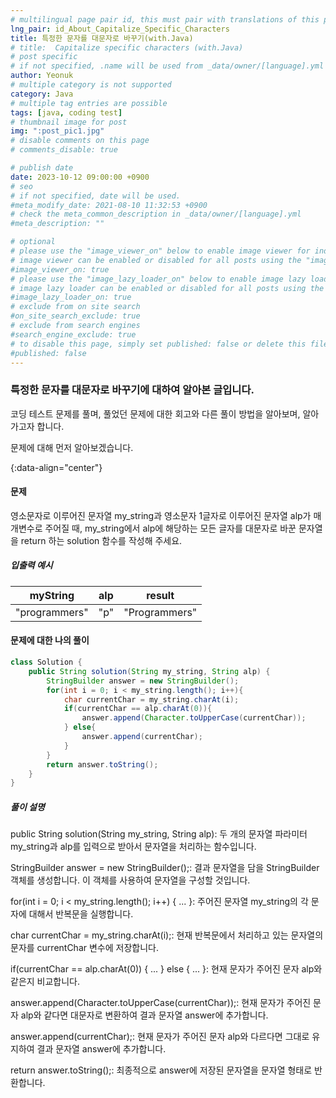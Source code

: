 ```yaml
---
# multilingual page pair id, this must pair with translations of this page. (This name must be unique)
lng_pair: id_About_Capitalize_Specific_Characters
title: 특정한 문자를 대문자로 바꾸기(with.Java)
# title:  Capitalize specific characters (with.Java)
# post specific
# if not specified, .name will be used from _data/owner/[language].yml
author: Yeonuk
# multiple category is not supported
category: Java
# multiple tag entries are possible
tags: [java, coding test]
# thumbnail image for post
img: ":post_pic1.jpg"
# disable comments on this page
# comments_disable: true

# publish date
date: 2023-10-12 09:00:00 +0900
# seo
# if not specified, date will be used.
#meta_modify_date: 2021-08-10 11:32:53 +0900
# check the meta_common_description in _data/owner/[language].yml
#meta_description: ""

# optional
# please use the "image_viewer_on" below to enable image viewer for individual pages or posts (_posts/ or [language]/_posts folders).
# image viewer can be enabled or disabled for all posts using the "image_viewer_posts: true" setting in _data/conf/main.yml.
#image_viewer_on: true
# please use the "image_lazy_loader_on" below to enable image lazy loader for individual pages or posts (_posts/ or [language]/_posts folders).
# image lazy loader can be enabled or disabled for all posts using the "image_lazy_loader_posts: true" setting in _data/conf/main.yml.
#image_lazy_loader_on: true
# exclude from on site search
#on_site_search_exclude: true
# exclude from search engines
#search_engine_exclude: true
# to disable this page, simply set published: false or delete this file
#published: false
---
```


<!-- outline-start -->

### 특정한 문자를 대문자로 바꾸기에 대하여 알아본 글입니다.

코딩 테스트 문제를 풀며, 풀었던 문제에 대한 회고와 다른 풀이 방법을 알아보며, 알아가고자 합니다.

문제에 대해 먼저 알아보겠습니다.

{:data-align="center"}

<!-- outline-end -->

#### 문제

영소문자로 이루어진 문자열 my_string과 영소문자 1글자로 이루어진 문자열 alp가 매개변수로 주어질 때, my_string에서 alp에 해당하는 모든 글자를 대문자로 바꾼 문자열을 return 하는 solution 함수를 작성해 주세요.

##### 입출력 예시

| myString      | alp | result        |
| ------------- | --- | ------------- |
| "programmers" | "p" | "Programmers" |

<!-- | start_num | end_num | result |
| --------- | ------- | ------ |
| 10        | 3       | 0      | -->

#### 문제에 대한 나의 풀이

```java
class Solution {
    public String solution(String my_string, String alp) {
        StringBuilder answer = new StringBuilder();
        for(int i = 0; i < my_string.length(); i++){
            char currentChar = my_string.charAt(i);
            if(currentChar == alp.charAt(0)){
                answer.append(Character.toUpperCase(currentChar));
            } else{
                answer.append(currentChar);
            }
        }
        return answer.toString();
    }
}
```

##### 풀이 설명

public String solution(String my_string, String alp): 두 개의 문자열 파라미터 my_string과 alp를 입력으로 받아서 문자열을 처리하는 함수입니다.

StringBuilder answer = new StringBuilder();: 결과 문자열을 담을 StringBuilder 객체를 생성합니다. 이 객체를 사용하여 문자열을 구성할 것입니다.

for(int i = 0; i < my_string.length(); i++) { ... }: 주어진 문자열 my_string의 각 문자에 대해서 반복문을 실행합니다.

char currentChar = my_string.charAt(i);: 현재 반복문에서 처리하고 있는 문자열의 문자를 currentChar 변수에 저장합니다.

if(currentChar == alp.charAt(0)) { ... } else { ... }: 현재 문자가 주어진 문자 alp와 같은지 비교합니다.

answer.append(Character.toUpperCase(currentChar));: 현재 문자가 주어진 문자 alp와 같다면 대문자로 변환하여 결과 문자열 answer에 추가합니다.

answer.append(currentChar);: 현재 문자가 주어진 문자 alp와 다르다면 그대로 유지하여 결과 문자열 answer에 추가합니다.

return answer.toString();: 최종적으로 answer에 저장된 문자열을 문자열 형태로 반환합니다.
